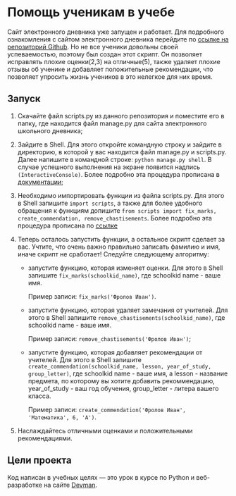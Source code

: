 # Помощь ученикам в учебе

Сайт электронного дневника уже запущен и работает. Для подробного ознакомления с сайтом электронного дневника перейдите по [ссылке на репозиторий Github](https://github.com/devmanorg/e-diary). 
Но не все ученики довольны своей успеваемостью, поэтому был создан этот скрипт. 
Он позволяет исправлять плохие оценки(2,3) на отличные(5), также удаляет плохие отзывы об ученике и добавляет положительные рекомендации, что позволяет упросить жизнь учеников в это нелегкое для них время. 


## Запуск

1. Скачайте файл scripts.py из данного репозитория и поместите его в папку, где находится файл manage.py для сайта электронного школьного дневника;

2. Зайдите в Shell. Для этого откройте командную строку и зайдите в директорию, в которой у вас находится файл manage.py и scripts.py. 
Далее напишите в командной строке: `python manage.py shell`. 
В случае успешного выполнения на экране появится надпись `(InteractiveConsole)`. 
Более подробно эта процедура прописана в [документации](https://www.csestack.org/open-python-shell-django/);

3. Необходимо импортировать функции из файла scripts.py. 
Для этого в Shell запишите `import scripts`, а также для более удобного обращения к функциям допишите `from scripts import fix_marks, create_commendation, remove_chastisements`. 
Более подробно эта процедура прописана по [ссылке](https://fooobar.com/questions/37137/call-a-function-from-another-file-in-python)

4. Теперь осталось запустить функции, а остальное скрипт сделает за вас. 
Учтите, что очень важно правильно записать фамилию и имя, иначе скрипт не сработает! 
Следуйте следующему алгоритму:
    * запустите функцию, которая изменяет оценки. Для этого в Shell запишите `fix_marks(schoolkid_name)`, где schoolkid name - ваше имя. 
    
        Пример записи: `fix_marks('Фролов Иван')`. 
          
    * запустите функцию, которая удаляет замечания от учителей. Для этого в Shell запишите `remove_chastisements(schoolkid_name)`, где schoolkid name - ваше имя. 
    
        Пример записи: `remove_chastisements('Фролов Иван')`;
    * запустите функцию, которая добавляет рекомендации от учителей. 
    Для этого в Shell запишите `create_commendation(schoolkid_name, lesson, year_of_study, group_letter)`, 
    где schoolkid name - ваше имя, а lesson - название предмета, по которому вы хотите добавить рекоммендацию, 
    year_of_study - ваш год обучения, group_letter - литера вашего класса. 
        
        Пример записи: `create_commendation('Фролов Иван', 'Математика', 6, 'А')`.
5. Наслаждайтесь отличными оценками и положительными рекомендациями.


    

## Цели проекта

Код написан в учебных целях — это урок в курсе по Python и веб-разработке на сайте [Devman](https://dvmn.org).

